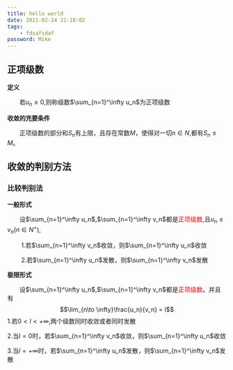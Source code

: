 ```yaml
---
title: hello world
date: 2021-02-24 21:18:02
tags:
    - fdsafsdaf
password: Mike
---
```


## 正项级数

<!--more-->

**定义**

&emsp;&emsp;若$u_n\geq 0$,则称级数$\sum_{n=1}^\infty u_n$为正项级数

**收敛的充要条件**

&emsp;&emsp;正项级数的部分和$S_n$有上限，且存在常数$M$，使得对一切$n\in N$,都有$S_n\leq M$。

## 收敛的判别方法

### 比较判别法

**一般形式**

&emsp;&emsp;设$\sum_{n=1}^\infty u_n$,$\sum_{n=1}^\infty v_n$都是<font color=red>正项级数</font>,且$u_n \leq v_n(n\in N^+)$,

&emsp;&emsp; 1.若$\sum_{n=1}^\infty v_n$收敛，则$\sum_{n=1}^\infty u_n$收敛

&emsp;&emsp; 2.若$\sum_{n=1}^\infty u_n$发散，则$\sum_{n=1}^\infty v_n$发散

**极限形式**

&emsp;&emsp;设$\sum_{n=1}^\infty u_n$,$\sum_{n=1}^\infty v_n$都是<font color=red>正项级数</font>。并且有
$$\lim_{n\to \infty}\frac{u_n}{v_n} = l$$
   1.若$0<l<+\infty$,两个级数同时收敛或者同时发散

   2.当$l=0$时，若$\sum_{n=1}^\infty v_n$收敛，则$\sum_{n=1}^\infty u_n$收敛

   3.当$l = +\infty$时，若$\sum_{n=1}^\infty u_n$发散，则$\sum_{n=1}^\infty v_n$发散
